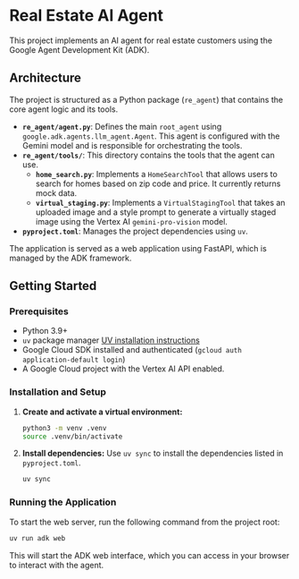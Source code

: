 # Real Estate AI Agent

This project implements an AI agent for real estate customers using the Google Agent Development Kit (ADK).

## Architecture

The project is structured as a Python package (`re_agent`) that contains the core agent logic and its tools.

-   **`re_agent/agent.py`**: Defines the main `root_agent` using `google.adk.agents.llm_agent.Agent`. This agent is configured with the Gemini model and is responsible for orchestrating the tools.
-   **`re_agent/tools/`**: This directory contains the tools that the agent can use.
    -   **`home_search.py`**: Implements a `HomeSearchTool` that allows users to search for homes based on zip code and price. It currently returns mock data.
    -   **`virtual_staging.py`**: Implements a `VirtualStagingTool` that takes an uploaded image and a style prompt to generate a virtually staged image using the Vertex AI `gemini-pro-vision` model.
-   **`pyproject.toml`**: Manages the project dependencies using `uv`.

The application is served as a web application using FastAPI, which is managed by the ADK framework.

## Getting Started

### Prerequisites

-   Python 3.9+
-   `uv` package manager [UV installation instructions](https://docs.astral.sh/uv/getting-started/installation/)
-   Google Cloud SDK installed and authenticated (`gcloud auth application-default login`)
-   A Google Cloud project with the Vertex AI API enabled.

### Installation and Setup

1.  **Create and activate a virtual environment:**
    ```bash
    python3 -m venv .venv
    source .venv/bin/activate
    ```

2.  **Install dependencies:**
    Use `uv sync` to install the dependencies listed in `pyproject.toml`.
    ```bash
    uv sync
    ```

### Running the Application

To start the web server, run the following command from the project root:

```bash
uv run adk web
```

This will start the ADK web interface, which you can access in your browser to interact with the agent.
